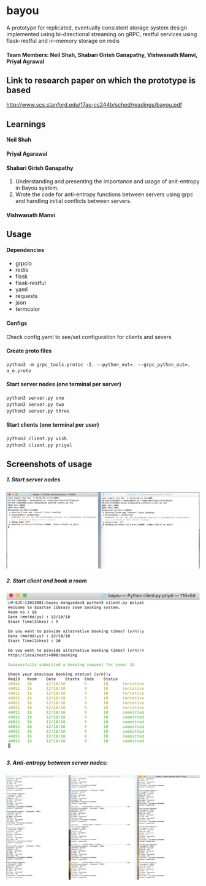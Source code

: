 # bayou
A prototype for replicated, eventually consistent storage system design implemented using bi-directional streaming on gRPC, restful services using flask-restful and in-memory storage on redis
#### Team Members: Neil Shah, Shabari Girish Ganapathy, Vishwanath Manvi, Priyal Agrawal


## Link to research paper on which the prototype is based
http://www.scs.stanford.edu/17au-cs244b/sched/readings/bayou.pdf

## Learnings
#### Neil Shah

#### Priyal Agarawal

#### Shabari Girish Ganapathy
1. Understanding and presenting the importance and usage of anit-entropy in Bayou system.
2. Wrote the code for anti-entropy functions between servers using grpc and handling initial conflicts between servers.

#### Vishwanath Manvi

## Usage

#### Dependencies
- grpcio
- redis
- flask
- flask-restful
- yaml
- requests
- json
- termcolor

#### Configs
Check config.yaml to see/set configuration for clients and severs

#### Create proto files
 ```
 python3 -m grpc_tools.protoc -I. --python_out=. --grpc_python_out=. a_e.proto
 ```
 
 #### Start server nodes (one terminal per server)
 ```python
 python3 server.py one
 python3 server.py two
 python3 server.py three
 ```
 
 #### Start clients (one terminal per user)
 ```python
 python3 client.py vish
 python3 client.py priyal
 ```
 
## Screenshots of usage
  ##### 1. Start server nodes
  
 
 ![](./output/1.%20Starting%20servers.png)



  ##### 2. Start client and book a room
 
 
 ![](./output/2.%20Sending%20request%20through%20client.png)
 
 
 
  ##### 3. Anti-entropy between server nodes:
  
  
   ![](./output/3.%20Anti%20entropy%20between%20servers.png)




